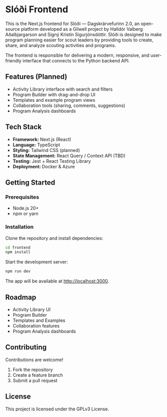 # Slóði Frontend

This is the Next.js frontend for Slóði — Dagskrárvefurinn 2.0, an open-source platform developed as a Gilwell project by Halldór Valberg Aðalbjargarson and Signý Kristín Sigurjónsdóttir. Slóði is designed to make program planning easier for scout leaders by providing tools to create, share, and analyze scouting activities and programs.

The frontend is responsible for delivering a modern, responsive, and user-friendly interface that connects to the Python backend API.

## Features (Planned)

- Activity Library interface with search and filters
- Program Builder with drag-and-drop UI
- Templates and example program views
- Collaboration tools (sharing, comments, suggestions)
- Program Analysis dashboards

## Tech Stack

- **Framework:** Next.js (React)
- **Language:** TypeScript
- **Styling:** Tailwind CSS (planned)
- **State Management:** React Query / Context API (TBD)
- **Testing:** Jest + React Testing Library
- **Deployment:** Docker & Azure

## Getting Started

### Prerequisites

- Node.js 20+
- npm or yarn

### Installation

Clone the repository and install dependencies:

```bash
cd frontend
npm install
```

Start the development server:

```bash
npm run dev
```

The app will be available at [http://localhost:3000](http://localhost:3000).

## Roadmap

- Activity Library UI
- Program Builder
- Templates and Examples
- Collaboration features
- Program Analysis dashboards

## Contributing

Contributions are welcome!

1. Fork the repository
2. Create a feature branch
3. Submit a pull request

## License

This project is licensed under the GPLv3 License.
